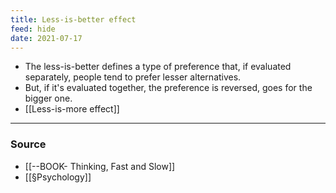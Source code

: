```yaml
---
title: Less-is-better effect
feed: hide
date: 2021-07-17
---
```


- The less-is-better defines a type of preference that, if evaluated separately, people tend to prefer lesser alternatives. 
- But, if it's evaluated together, the preference is reversed, goes for the bigger one.
- [[Less-is-more effect]]


--- 

### Source
- [[--BOOK- Thinking, Fast and Slow]]
- [[§Psychology]]